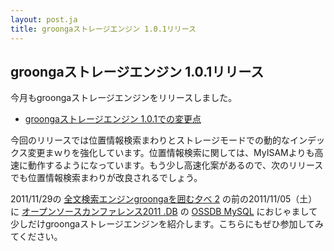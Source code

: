 ```yaml
---
layout: post.ja
title: groongaストレージエンジン 1.0.1リリース
---
```

## groongaストレージエンジン 1.0.1リリース

今月もgroongaストレージエンジンをリリースしました。

* [groongaストレージエンジン 1.0.1での変更点](http://mroonga.org/ja/docs/news.html#release-1-0-1)

今回のリリースでは位置情報検索まわりとストレージモードでの動的なインデックス変更まｗりを強化しています。位置情報検索に関しては、MyISAMよりも高速に動作するようになっています。もう少し高速化案があるので、次のリリースでも位置情報検索まわりが改良されるでしょう。

2011/11/29の [全文検索エンジンgroongaを囲む夕べ
2](atnd.org/events/20446) の前の2011/11/05（土）に
[オープンソースカンファレンス2011 .DB](http://www.ospn.jp/osc2011.db/)
の [OSSDB MySQL](http://www.ospn.jp/osc2011.db/modules/eguide/event.php?eid=15) におじゃまして少しだけgroongaストレージエンジンを紹介します。こちらにもぜひ参加してみてください。

